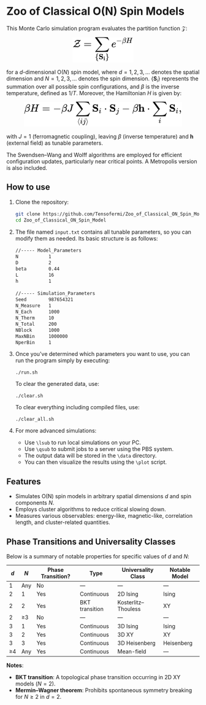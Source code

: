 # Zoo of Classical O(N) Spin Models

This Monte Carlo simulation program evaluates the partition function $\mathcal{Z}$:

<div align="center">
  <img src="doc/fig/eq1.svg">
</div>

for a *d*-dimensional O(*N*) spin model, where $d = 1, 2, 3, \ldots$ denotes the spatial dimension and $N = 1, 2, 3, \ldots$ denotes the spin dimension. $\{\mathbf{S}_i\}$ represents the summation over all possible spin configurations, and $\beta$ is the inverse temperature, defined as $1/T$. Moreover, the Hamiltonian $H$ is given by:

<div align="center">
  <img src="doc/fig/eq2.svg">
</div>

with $J = 1$ (ferromagnetic coupling), leaving $\beta$ (inverse temperature) and $\mathbf{h}$ (external field) as tunable parameters.

The Swendsen–Wang and Wolff algorithms are employed for efficient configuration updates, particularly near critical points. A Metropolis version is also included.

## How to use
1. Clone the repository:
   ```bash
   git clone https://github.com/Tensofermi/Zoo_of_Classical_ON_Spin_Model
   cd Zoo_of_Classical_ON_Spin_Model
   ```

2. The file named `input.txt` contains all tunable parameters, so you can modify them as needed. Its basic structure is as follows:
   ```
   //----- Model_Parameters
   N           1                         
   D           2                                            
   beta        0.44         
   L           16      
   h           1                    

   //----- Simulation_Parameters
   Seed        987654321           
   N_Measure   1                                          
   N_Each      1000    
   N_Therm     10                                          
   N_Total     200                                          
   NBlock      1000                                 
   MaxNBin     1000000                                
   NperBin     1                     
   ```

3. Once you've determined which parameters you want to use, you can run the program simply by executing:
   ```
   ./run.sh
   ```
   To clear the generated data, use:
   ```
   ./clear.sh
   ```
   To clear everything including compiled files, use:
   ```
   ./clear_all.sh
   ```

4. For more advanced simulations:
   - Use `\lsub` to run local simulations on your PC.
   - Use `\qsub` to submit jobs to a server using the PBS system.
   - The output data will be stored in the `\data` directory.
   - You can then visualize the results using the `\plot` script.


## Features
- Simulates O(N) spin models in arbitrary spatial dimensions *d* and spin components *N*.
- Employs cluster algorithms to reduce critical slowing down.
- Measures various observables: energy-like, magnetic-like, correlation length, and cluster-related quantities.

## Phase Transitions and Universality Classes
Below is a summary of notable properties for specific values of $d$ and $N$:

| $d$      | $N$     | Phase Transition?     | Type               | Universality Class         | Notable Model       |
|----------|---------|------------------------|--------------------|----------------------------|---------------------|
| 1        | Any     | No                     | —                  | —                          | —                   |
| 2        | 1       | Yes                    | Continuous         | 2D Ising                   | Ising               |
| 2        | 2       | Yes                    | BKT transition     | Kosterlitz–Thouless        | XY                  |
| 2        | ≥3      | No                     | —                  | —                          | —                   |
| 3        | 1       | Yes                    | Continuous         | 3D Ising                   | Ising               |
| 3        | 2       | Yes                    | Continuous         | 3D XY                      | XY                  |
| 3        | 3       | Yes                    | Continuous         | 3D Heisenberg              | Heisenberg          |
| ≥4       | Any     | Yes                    | Continuous         | Mean-field                 | —                   |

**Notes**:
- **BKT transition**: A topological phase transition occurring in 2D XY models ($N = 2$).
- **Mermin–Wagner theorem**: Prohibits spontaneous symmetry breaking for $N \geq 2$ in $d = 2$.

